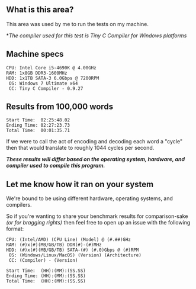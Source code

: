 ## What is this area? ##

This area was used by me to run the tests on my machine.

**The compiler used for this test is Tiny C Compiler for Windows platforms*

## Machine specs ##

```
CPU: Intel Core i5-4690K @ 4.00GHz
RAM: 1x8GB DDR3-1600MHz
HDD: 1x1TB SATA-3 6.0Gbps @ 7200RPM
 OS: Windows 7 Ultimate x64
 CC: Tiny C Compiler - 0.9.27
```

## Results from 100,000 words ##

```
Start Time:  02:25:48.02
Ending Time: 02:27:23.73
Total Time:  00:01:35.71
```

If we were to call the act of encoding and decoding each word a "cycle" then that would translate to roughly 1044 cycles per second.

***These results will differ based on the operating system, hardware, and compiler used to compile this program.***

## Let me know how it ran on your system ##

We're bound to be using different hardware, operating systems, and compilers.

So if you're wanting to share your benchmark results for comparison-sake *(or for bragging rights)* then feel free to open up an issue with the following format:

```
CPU: (Intel/AMD) (CPU Line) (Model) @ (#.##)GHz
RAM: (#)x(#)(MB/GB/TB) DDR(#)-(#)MHz
HDD: (#)x(#)(MB/GB/TB) SATA-(#) (#.0)Gbps @ (#)RPM
 OS: (Windows/Linux/MacOS) (Version) (Architecture)
 CC: (Compiler) - (Version)
 
Start Time:  (HH):(MM):(SS.SS)
Ending Time: (HH):(MM):(SS.SS)
Total Time:  (HH):(MM):(SS.SS)
```